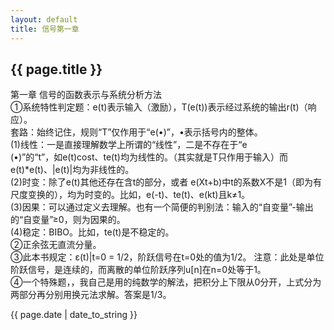 ```yaml
---
layout: default
title: 信号第一章
---
```

<h2>{{ page.title }}</h2>
<p>
第一章 信号的函数表示与系统分析方法<br>
①系统特性判定题：e(t)表示输入（激励），T(e(t))表示经过系统的输出r(t)（响应）。<br>
套路：始终记住，规则“T”仅作用于“e(•)”，•表示括号内的整体。<br>
(1)线性：一是直接理解数学上所谓的“线性”，二是不存在于“e<br>(•)”的“t”，如e(t)cost、te(t)均为线性的。（其实就是T只作用于输入）而e(t)*e(t)、|e(t)|均为非线性的。<br>
(2)时变：除了e(t)其他还存在含t的部分，或者 e(Xt+b)中t的系数X不是1（即为有尺度变换的），均为时变的。比如，e(-t)、te(t)、e(kt)且k≠1。<br>
(3)因果：可以通过定义去理解。也有一个简便的判别法：输入的“自变量”-输出的“自变量”≥0，则为因果的。<br>
(4)稳定：BIBO。比如，te(t)是不稳定的。<br>
②正余弦无直流分量。<br>
③此本书规定：ε(t)|t=0  =  1/2，阶跃信号在t=0处的值为1/2。
注意：此处是单位阶跃信号，是连续的，而离散的单位阶跃序列u[n]在n=0处等于1。<br>
④一个特殊题，，我自己是用的纯数学的解法，把积分上下限从0分开，上式分为两部分再分别用换元法求解。答案是1/3。<br>
</p>
<p>{{ page.date | date_to_string }}</p>